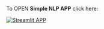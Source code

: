 To OPEN **Simple NLP APP** click here:

[![Streamlit APP](http://static.streamlit.io/badges/streamlit_badge_black_white.svg)](https://simplenlparp.streamlit.app)
